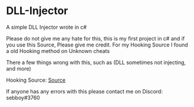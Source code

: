 # DLL-Injector
A simple DLL Injector wrote in c#


Please do not give me any hate for this, this is my first project in c# and if you use this Source, Please give me credit. For my Hooking Source I found a old Hooking method on Unknown cheats

There a few things wrong with this, such as (DLL sometimes not injecting, and more)

Hooking Source: [Source](https://www.unknowncheats.me/forum/c-/82629-basic-dll-injector.html)


If anyone has any errors with this please contact me on Discord: sebboy#3760
